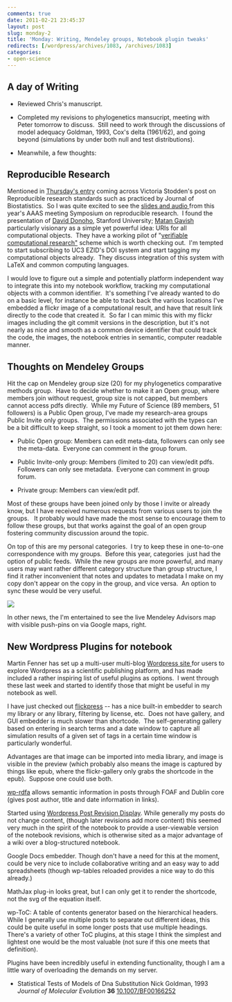 ```yaml
---
comments: true
date: 2011-02-21 23:45:37
layout: post
slug: monday-2
title: 'Monday: Writing, Mendeley groups, Notebook plugin tweaks'
redirects: [/wordpress/archives/1083, /archives/1083]
categories:
- open-science
---
```


## A day of Writing





	
  * Reviewed Chris's manuscript.

	
  * Completed my revisions to phylogenetics mansucript, meeting with Peter tomorrow to discuss.  Still need to work through the discussions of model adequacy Goldman, 1993, Cox's delta (1961/62), and going beyond (simulations by under both null and test distributions).

	
  * Meanwhile, a few thoughts:




## Reproducible Research


Mentioned in [Thursday's entry](http://www.carlboettiger.info/archives/1044) coming across Victoria Stodden's post on Reproducible research standards such as practiced by Journal of Biostatistics.  So I was quite excited to see the [slides and audio ](http://www.stanford.edu/~vcs/AAAS2011/)from this year's AAAS meeting Symposium on reproducible research.  I found the presentation of [David Donoho](http://www-stat.stanford.edu/%7Edonoho), Stanford University; [Matan Gavish](http://www.stanford.edu/%7Egavish) particularly visionary as a simple yet powerful idea: URIs for all computational objects.  They have a working pilot of "[verifiable computational research"](http://www.stanford.edu/~gavish/vcr/) scheme which is worth checking out.  I'm tempted to start subscribing to UC3 EZID's DOI system and start tagging my computational objects already.  They discuss integration of this system with LaTeX and common computing languages.

I would love to figure out a simple and potentially platform independent way to integrate this into my notebook workflow, tracking my computational objects with a common identifier.  It's something I've already wanted to do on a basic level, for instance be able to track back the various locations I've embedded a flickr image of a computational result, and have that result link directly to the code that created it.  So far I can mimic this with my flickr images including the git commit versions in the description, but it's not nearly as nice and smooth as a common device identifier that could track the code, the images, the notebook entries in semantic, computer readable manner.


## Thoughts on Mendeley Groups


Hit the cap on Mendeley group size (20) for my phylogenetics comparative methods group.  Have to decide whether to make it an Open group, where members join without request, group size is not capped, but members cannot access pdfs directly.  While my Future of Science (89 members, 51 followers) is a Public Open group, I've made my research-area groups Public Invite only groups.  The permissions associated with the types can be a bit difficult to keep straight, so I took a moment to jot them down here:



	
  * Public Open group: Members can edit meta-data, followers can only see the meta-data.  Everyone can comment in the group forum.

	
  * Public Invite-only group: Members (limited to 20) can view/edit pdfs.  Followers can only see metadata.  Everyone can comment in group forum.

	
  * Private group: Members can view/edit pdf.


Most of these groups have been joined only by those I invite or already  know, but I have received numerous requests from various users to join  the groups.   It probably would have made the most sense to encourage  them to follow these groups, but that works against the goal of an open  group fostering community discussion around the topic.

On top of this are my personal categories.  I try to keep these in one-to-one correspondence with my groups.  Before this year, categories  just had the option of public feeds.  While the new groups are more powerful, and many users may want rather different category structure than group structure, I find it rather inconvenient that notes and updates to metadata I make on my copy don't appear on the copy in the group, and vice versa.  An option to sync these would be very useful.

![]( http://farm6.staticflickr.com/5177/5468232335_cbab61d0bc_o.png )


In other news, the I'm entertained to see the live Mendeley Advisors map with visible push-pins on via Google maps, right.


## New Wordpress Plugins for notebook


Martin Fenner has set up a multi-user multi-blog [Wordpress site ](http://blogs.xartrials.org)for users to explore Wordpress as a scientific publishing platform, and has made included a rather inspiring list of useful plugins as options.  I went through these last week and started to identify those that might be useful in my notebook as well.

I have just checked out [flickpress](http://wordpress.org/extend/plugins/flickpress/) -- has a nice built-in embedder to search my library or any library, filtering by license, etc.  Does not have gallery, and GUI embedder is much slower than shortcode.  The self-generating gallery based on entering in search terms and a date window to capture all simulation results of a given set of tags in a certain time window is particularly wonderful.

Advantages are that image can be imported into media library, and image is visible in the preview (which probably also means the image is captured by things like epub, where the flickr-gallery only grabs the shortcode in the epub).  Suppose one could use both.

[wp-rdfa](http://wordpress.org/extend/plugins/wp-rdfa/) allows semantic information in posts through FOAF and Dublin core (gives post author, title and date information in links).

Started using [Wordpress Post Revision Display](http://wordpress.org/extend/plugins/post-revision-display/).  While generally my posts do not change content, (though later revisions add more content) this seemed very much in the spirit of the notebook to provide a user-viewable version of the notebook revisions, which is otherwise sited as a major advantage of a wiki over a blog-structured notebook.

Google Docs embedder.  Though don't have a need for this at the moment, could be very nice to include collaborative writing and an easy way to add spreadsheets (though wp-tables reloaded provides a nice way to do this already.)

MathJax plug-in looks great, but I can only get it to render the shortcode, not the svg of the equation itself.

wp-ToC: A table of contents generator based on the hierarchical headers.  While I generally use multiple posts to separate out different ideas, this could be quite useful in some longer posts that use multiple headings.  There's a variety of other ToC plugins, at this stage I think the simplest and lightest one would be the most valuable (not sure if this one meets that definition).

Plugins have been incredibly useful in extending functionality, though I am a little wary of overloading the demands on my server.



-  Statistical Tests of Models of Dna Substitution Nick Goldman,  1993 *Journal of Molecular Evolution* **36**    [10.1007/BF00166252](http://dx.doi.org/10.1007/BF00166252)
